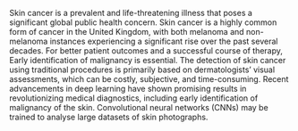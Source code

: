 Skin cancer is a prevalent and life-threatening illness that poses a significant global public health concern. Skin cancer is a highly common form of cancer in the United Kingdom, with both melanoma and non-melanoma instances experiencing a significant rise over the past several decades. For better patient outcomes and a successful course of therapy, Early identification of malignancy is essential. The detection of
skin cancer using traditional procedures is primarily based on dermatologists’ visual assessments, which can be costly, subjective, and time-consuming. Recent advancements in deep learning have shown promising results in revolutionizing medical diagnostics, including early identification of malignancy of the skin. Convolutional neural networks (CNNs) may be trained to analyse large datasets of skin photographs.
